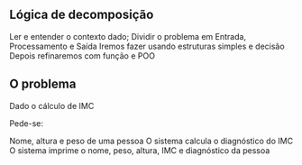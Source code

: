 ## Lógica de decomposição

Ler e entender o contexto dado; Dividir o problema em Entrada, Processamento e Saída Iremos fazer usando estruturas simples e decisão Depois refinaremos com função e POO

## O problema

Dado o cálculo de IMC 

Pede-se:

Nome, altura e peso de uma pessoa
O sistema calcula o diagnóstico do IMC
O sistema imprime o nome, peso, altura, IMC e diagnóstico da pessoa

